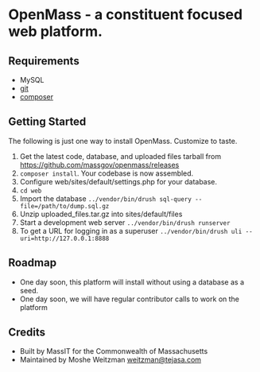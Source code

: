 # OpenMass - a constituent focused web platform.

## Requirements

* MySQL
* [git](https://git-scm.com/downloads)
* [composer](https://getcomposer.org/)

## Getting Started

The following is just one way to install OpenMass. Customize to taste.

1. Get the latest code, database, and uploaded files tarball from https://github.com/massgov/openmass/releases
1. `composer install`. Your codebase is now assembled.
1. Configure web/sites/default/settings.php for your database.
1. `cd web`
1. Import the database `../vendor/bin/drush sql-query --file=/path/to/dump.sql.gz`
1. Unzip uploaded_files.tar.gz into sites/default/files
1. Start a development web server `../vendor/bin/drush runserver`
1. To get a URL for logging in as a superuser `../vendor/bin/drush uli --uri=http://127.0.0.1:8888`

## Roadmap

- One day soon, this platform will install without using a database as a seed.
- One day soon, we will have regular contributor calls to work on the platform

## Credits
- Built by MassIT for the Commonwealth of Massachusetts
- Maintained by Moshe Weitzman <weitzman@tejasa.com>
